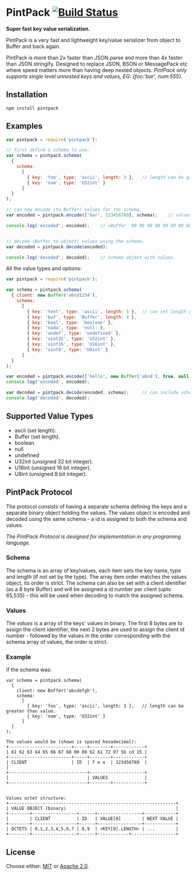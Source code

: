 # PintPack [![Build Status](https://api.travis-ci.org/smprotocol/pintpack.png)](https://travis-ci.org/smprotocol/pintpack)

__Super fast key value serialization.__

PintPack is a very fast and lightweight key/value serializer from object to Buffer and back again.

PintPack is more than 2x faster than JSON.parse and more than 4x faster than JSON.stringify. 
Designed to replace JSON, BSON or MessagePack etc where speed matters more than having deep nested 
objects. _PintPack only supports single level unnested keys and values, EG: {foo:'bar', num:555}._


## Installation

```
npm install pintpack
```


## Examples

```js
var pintpack = require('pintpack');

// first define a schema to use.
var schema = pintpack.schema(
  {
    schema: 
      [
        { key: 'foo', type: 'ascii', length: 3 },   // length can be greater than value.
        { key: 'num', type: 'U32int' } 
      ]
  }
);

// can now encode (to Buffer) values for the schema.
var encoded = pintpack.encode(['bar', 123456789], schema);    // values in array, schema to use.

console.log('encoded', encoded);    // <Buffer  00 00 00 00 00 00 00 00 00 00 62 61 72 07 5b cd 15>


// decode (Buffer to object) values using the schema.
var decoded = pintpack.decode(encoded);

console.log('decoded', decoded);    // schema object with values.

```
All the value types and options:
```js
var pintpack = require('pintpack');

var schema = pintpack.schema(
  { client: new Buffer('abcd1234'),
    schema: 
      [
        { key: 'text', type: 'ascii', length: 5 },  // can set length greater than value.
        { key: 'buf', type: 'Buffer', length: 4 },
        { key: 'bool', type: 'boolean' },
        { key: 'nada', type: 'null' },
        { key: 'undef', type: 'undefined' },
        { key: 'uint32', type: 'U32int' },
        { key: 'uint16', type: 'U16int' },
        { key: 'uint8', type: 'U8int' }           
      ]
  }
);

var encoded = pintpack.encode(['hello', new Buffer('abcd'), true, null, undefined, 123456789, 65535, 255], schema);   // values in array, schema obj to use.
console.log('encoded', encoded);

var decoded = pintpack.decode(encoded, schema);		// can include schema to use.
console.log('decoded', decoded);

```


## Supported Value Types

  - ascii (set length).
  - Buffer (set length).
  - boolean
  - null
  - undefined
  - U32int (unsigned 32 bit integer).
  - U16int (unsigned 16 bit integer).
  - U8int (unsigned 8 bit integer).


## PintPack Protocol

The protocol consists of having a separate schema defining the keys and a separate binary object 
holding the values. The values object is encoded and decoded using the same schema - a id is 
assigned to both the schema and values. 

_The PintPack Protocol is designed for implementation in any programing language._

### Schema

The schema is an array of key/values, each item sets the key name, type and length (if not set by 
the type). The array item order matches the values object, its order is strict. The schema can also 
be set with a client identifier (as a 8 byte Buffer) and will be assigned a id number per client 
(upto 65,535) - this will be used when decoding to match the assigned schema.

### Values

The _values_ is a array of the keys' values in binary. The first 8 bytes are to assign the client 
identifier, the next 2 bytes are used to assign the client id number - followed by the values in the 
order corresponding with the schema array of values, the order is strict.

### Example

If the schema was:

```
var schema = pintpack.schema(
  {
    client: new Buffer('abcdefgh'),
    schema: 
      [
        { key: 'foo', type: 'ascii', length: 3 },   // length can be greater than value.
        { key: 'num', type: 'U32int' } 
      ]
  }
);

The values would be (shown is spaced hexadecimal):
+------------------------+-----+--------+------------+
| 61 62 63 64 65 66 67 68 00 00 62 61 72 07 5b cd 15 |
+------------------------+-----+--------+------------+
| CLIENT                 | ID  | f o o  | 123456789  |                                        |
+------------------------------+---------------------+
|                              | VALUES              |
+------------------------------+--------+------------+


Values octet structure:
+----------------------------------------------------------------+
| VALUE OBJECT (binary)                                          |
+--------+-----------------+------+-----------------+------------+
|        | CLIENT          | ID   | VALUE[0]        | NEXT VALUE |
+--------+-----------------+------+-----------------+------------+
| OCTETS | 0,1,2,3,4,5,6,7 | 8,9  | <KEY[0].LENGTH> | ...        |
+--------+-----------------+------+------------+-----------------+
```

## License

Choose either: [MIT](http://opensource.org/licenses/MIT) or [Apache 2.0](http://www.apache.org/licenses/LICENSE-2.0).
